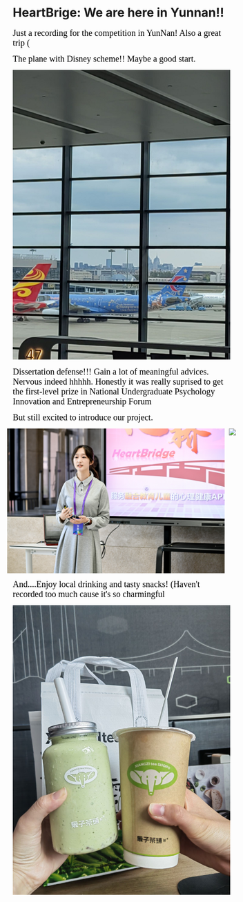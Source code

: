 

# HeartBrige: We are here in Yunnan!!

<span style="font-size:20px; color:black; font-family:'Kanit';">Just a recording for the competition in YunNan! Also a great trip (

<span style="font-size:20px; color:black; font-family:'Kanit';">The plane with Disney scheme!! Maybe a good start.

<img src="2025-05-11-my-post/assets/plane.jpg" alt="描述" style="width:600px; justify-content: center" />


<span style="font-size:20px; color:black; font-family:'Kanit';">Dissertation defense!!! Gain a lot of meaningful advices. Nervous indeed hhhhh. Honestly it was really suprised to get the first-level prize in National Undergraduate Psychology Innovation and Entrepreneurship Forum

<span style="font-size:20px; color:black; font-family:'Kanit';">But still excited to introduce our project.

<div style="display: flex; gap: 10px; justify-content: center;">
  <img src="2025-05-11-my-post/assets/defense.jpg" style="width: 600px;" />
  <img src="2025-05-11-my-post/assets/defense29" style="width: 600px;" />
</div>

<span style="font-size:20px; color:black; font-family:'Kanit';">And....Enjoy local drinking and tasty snacks! (Haven't recorded too much cause it's so charmingful

<img src="2025-05-11-my-post/assets/drink.jpg" alt="描述" style="width:600px; justify-content: center" />
